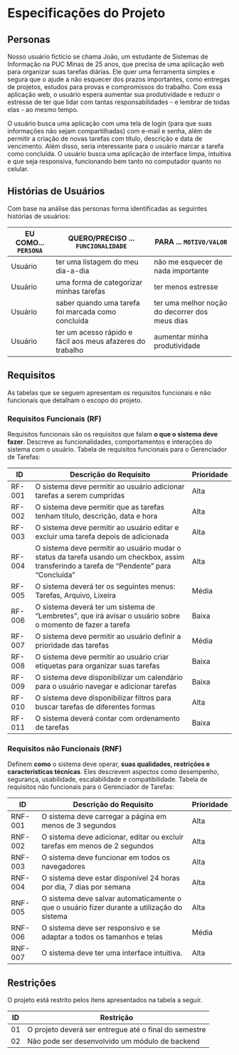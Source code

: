 # Especificações do Projeto

## Personas

Nosso usuário fictício se chama João, um estudante de Sistemas de Informação na PUC Minas de 25 anos, que precisa de uma aplicação web para organizar suas tarefas diárias. Ele quer uma ferramenta simples e segura que o ajude a não esquecer dos prazos importantes, como entregas de projetos, estudos para provas e compromissos do trabalho. Com essa aplicação web, o usuário espera aumentar sua produtividade e reduzir o estresse de ter que lidar com tantas responsabilidades - e lembrar de todas elas - ao mesmo tempo.

O usuário busca uma aplicação com uma tela de login (para que suas informações não sejam compartilhadas) com e-mail e senha, além de permitir a criação de novas tarefas com título, descrição e data de vencimento. Além disso, seria interessante para o usuário marcar a tarefa como concluída. O usuário busca uma aplicação de interface limpa, intuitiva e que seja responsiva, funcionando bem tanto no computador quanto no celular.

## Histórias de Usuários

Com base na análise das personas forma identificadas as seguintes histórias de usuários:

|EU COMO... `PERSONA`| QUERO/PRECISO ... `FUNCIONALIDADE` |PARA ... `MOTIVO/VALOR`                 |
|--------------------|------------------------------------|----------------------------------------|
| Usuário | ter uma listagem do meu dia-a-dia | não me esquecer de nada importante |
| Usuário | uma forma de categorizar minhas tarefas | ter menos estresse |
| Usuário | saber quando uma tarefa foi marcada como concluída | ter uma melhor noção do decorrer dos meus dias |
| Usuário | ter um acesso rápido e fácil aos meus afazeres do trabalho | aumentar minha produtividade |

## Requisitos

As tabelas que se seguem apresentam os requisitos funcionais e não funcionais que detalham o escopo do projeto.

### Requisitos Funcionais (RF)
 Requisitos funcionais são os requisitos que falam **o que o sistema deve fazer**. Descreve as funcionalidades, comportamentos e interações do sistema com o usuário. Tabela de requisitos funcionais para o Gerenciador de Tarefas:

|ID    | Descrição do Requisito  | Prioridade | 
|------|-----------------------------------------|----|  
| RF-001 |	O sistema deve permitir ao usuário adicionar tarefas a serem cumpridas	| Alta |
| RF-002 |	O sistema deve permitir que as tarefas tenham título, descrição, data e hora |	Alta |
| RF-003 |	O sistema deve permitir ao usuário editar e excluir uma tarefa depois de adicionada |	Alta |
| RF-004 |	O sistema deve permitir ao usuário mudar o status da tarefa usando um checkbox, assim transferindo a tarefa de “Pendente” para “Concluída” | Alta |
| RF-005 |	O sistema deverá ter os seguintes menus: Tarefas, Arquivo, Lixeira	| Média |
| RF-006 |	O sistema deverá ter um sistema de “Lembretes”, que irá avisar o usuário sobre o momento de fazer a tarefa | Baixa |
| RF-007 |	O sistema deve permitir ao usuário definir a prioridade das tarefas | Média |
| RF-008 |	O sistema deve permitir ao usuário criar etiquetas para organizar suas tarefas | Baixa |
| RF-009 |	O sistema deve disponibilizar um calendário para o usuário navegar e adicionar tarefas | Baixa |
| RF-010 |	O sistema deve disponibilizar filtros para buscar tarefas de diferentes formas |	Alta |
| RF-011 |	O sistema deverá contar com ordenamento de tarefas | Baixa |


### Requisitos não Funcionais (RNF)
 Definem **como** o sistema deve operar, **suas qualidades, restrições e características técnicas**. Eles descrevem aspectos como desempenho, segurança, usabilidade, escalabilidade e compatibilidade. Tabela de requisitos não funcionais para o Gerenciador de Tarefas:

|ID     | Descrição do Requisito  | Prioridade |
|-------|-------------------------|----|
| RNF-001 |	O sistema deve carregar a página em menos de 3 segundos	| Alta |
| RNF-002	| O sistema deve adicionar, editar ou excluir tarefas em menos de 2 segundos	| Alta |
| RNF-003	| O sistema deve funcionar em todos os navegadores	| Alta |
| RNF-004	| O sistema deve estar disponível 24 horas por dia, 7 dias por semana	| Alta |
| RNF-005	| O sistema deve salvar automaticamente o que o usuário fizer durante a utilização do sistema	| Alta |
| RNF-006	| O sistema deve ser responsivo e se adaptar a todos os tamanhos e telas	| Média |
| RNF-007	| O sistema deve ter uma interface intuitiva.		| Alta |

## Restrições

O projeto está restrito pelos itens apresentados na tabela a seguir.

|ID| Restrição                                             |
|--|-------------------------------------------------------|
|01| O projeto deverá ser entregue até o final do semestre |
|02| Não pode ser desenvolvido um módulo de backend        |
